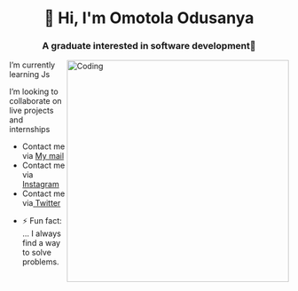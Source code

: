    <h1 align='center' >👋 Hi,  I'm Omotola Odusanya </h1>
 
 <h3 align='center' > A graduate interested in software development👀 </h3>

<img align='right' alt='Coding' width='400' src='https://c.tenor.com/GfSX-u7VGM4AAAAC/coding.gif'>
  
 <p> I’m currently learning Js </p>
 
 <p>I’m looking to collaborate on live projects and internships </p> 
        <ul>
            <li> Contact me via <a href="mailto:tola@gmail.com">My mail</a></li>
            <li>Contact me via <a href="https://www.instagram.com/itstolexy"> Instagram</a></li>
             <li>Contact me via<a href="https://twitter.com/itstolexy"> Twitter</a></li>
        </ul>
            

- ⚡ Fun fact: ... I always find a way to solve problems.

<!---
Tolexy001/Tolexy001 is a ✨ special ✨ repository because its `README.md` (this file) appears on your GitHub profile.
You can click the Preview link to take a look at your changes.
--->
